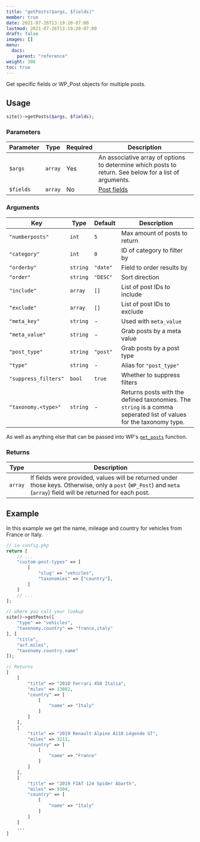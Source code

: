 ```yaml
---
title: "getPosts($args, $fields)"
member: true
date: 2021-07-26T13:19:20-07:00
lastmod: 2021-07-26T13:19:20-07:00
draft: false
images: []
menu:
  docs:
    parent: "reference"
weight: 306
toc: true
---
```


Get specific fields or WP_Post objects for multiple posts.

## Usage

```php
site()->getPosts($args, $fields);
```

### Parameters

| Parameter | Type    | Required | Description                                                                                            |
| --------- | ------- | -------- | ------------------------------------------------------------------------------------------------------ |
| `$args`   | `array` | Yes      | An associative array of options to determine which posts to return. See below for a list of arguments. |
| `$fields` | `array` | No       | [Post fields](../the-site-object#post-fields)                                                          |

### Arguments
| Key                  | Type     | Default  | Description                                                                                                        |
| -------------------- | -------- | -------- | ------------------------------------------------------------------------------------------------------------------ |
| `"numberposts"`      | `int`    | `5`      | Max amount of posts to return                                                                                      |
| `"category"`         | `int`    | `0`      | ID of category to filter by                                                                                        |
| `"orderby"`          | `string` | `"date"` | Field to order results by                                                                                          |
| `"order"`            | `string` | `"DESC"` | Sort direction                                                                                                     |
| `"include"`          | `array`  | `[]`     | List of post IDs to include                                                                                        |
| `"exclude"`          | `array`  | `[]`     | List of post IDs to exclude                                                                                        |
| `"meta_key"`         | `string` | -        | Used with `meta_value`                                                                                             |
| `"meta_value"`       | `string` | -        | Grab posts by a meta value                                                                                         |
| `"post_type"`        | `string` | `"post"` | Grab posts by a post type                                                                                          |
| `"type"`             | `string` | -        | Alias for `"post_type"`                                                                                            |
| `"suppress_filters"` | `bool`   | `true`   | Whether to suppress filters                                                                                        |
| `"taxonomy.<type>"`  | `string` | -        | Returns posts with the defined taxonomies. The `string` is a comma seperated list of values for the taxonomy type. |

As well as anything else that can be passed into WP's [`get_posts`](https://developer.wordpress.org/reference/functions/get_posts/) function.

### Returns

| Type    | Description                                                                                                                                                        |
| ------- | ------------------------------------------------------------------------------------------------------------------------------------------------------------------ |
| `array` | If fields were provided, values will be returned under those keys. Otherwise, only a `post` (`WP_Post`) and `meta` (`array`) field will be returned for each post. |

## Example

In this example we get the name, mileage and country for vehicles from France or Italy.

```php
// in config.php
return [
    // ...
    "custom-post-types" => [
        [
            "slug" => "vehicles",
            "taxonomies" => ["country"],
        ]
    ]
    // ...
];

// where you call your lookup
site()->getPosts([
    "type" => "vehicles",
    "taxonomy.country" => "france,italy"
], [
    "title",
    "acf.miles",
    "taxonomy.country.name"
]);

// Returns
[
    [
        "title" => "2010 Ferrari 458 Italia",
        "miles" => 13802,
        "country" => [
            [
                "name" => "Italy"
            ]
        ]
    ],
    [
        "title" => "2019 Renault Alpine A110 Légende GT",
        "miles" => 3211,
        "country" => [
            [
                "name" => "France"
            ]
        ]
    ],
    [
        "title" => "2019 FIAT 124 Spider Abarth",
        "miles" => 9304,
        "country" => [
            [
                "name" => "Italy"
            ]
        ]
    ]
    ...
]
```
